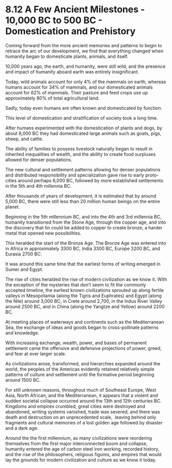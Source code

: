 # 8.12 A Few Ancient Milestones - 10,000 BC to 500 BC - Domestication and Prehistory

Coming forward from the more ancient memories and patterns to begin to retrace the arc of our development, we find that everything changed when humanity began to domesticate plants, animals, and itself.

10,000 years ago, the earth, and humanity, were still wild, and the presence and impact of humanity aboard earth was entirely insignificant.

Today, wild animals account for only 4% of the mammals on earth, whereas humans account for 34% of mammals, and our domesticated animals account for 62% of mammals. Their pasture and feed crops use up approximately 80% of total agricultural land.

Sadly, today even humans are often known and domesticated by function.

This level of domestication and stratification of society took a long time.

After humans experimented with the domestication of plants and dogs, by about 8,000 BC they had domesticated large animals such as goats, pigs, sheep, and cattle.

The ability of families to possess livestock naturally began to result in inherited inequalities of wealth, and the ability to create food surpluses allowed for denser populations.

The new cultural and settlement patterns allowing for denser populations and distributed responsibility and specialization gave rise to early proto-cities around perhaps 6,000 BC, followed by more established settlements in the 5th and 4th millennia BC.

After thousands of years of development, it is estimated that by around 5,000 BC, there were still less than 20 million human beings on the entire planet.

Beginning in the 5th millennium BC, and into the 4th and 3rd millennia BC, humanity transitioned from the Stone Age, through the copper age, and into the discovery that tin could be added to copper to create bronze, a harder metal that opened new possibilities.

This heralded the start of the Bronze Age. The Bronze Age was entered into in Africa in approximately 3300 BC, India 3300 BC, Europe 3200 BC, and Eurasia 2700 BC.

It was around this same time that the earliest forms of writing emerged in Sumer and Egypt.

The rise of cities heralded the rise of modern civilization as we know it. With the exception of the mysteries that don’t seem to fit the commonly accepted timeline, the earliest known civilizations sprouted up along fertile valleys in Mesopotamia (along the Tigris and Euphrates) and Egypt (along the Nile) around 3,000 BC, in Crete around 2,700, in the Indus River Valley around 2500 BC, and in China (along the Yangtze and Yellow) around 2200 BC.

At meeting places of waterways and continents such as the Mediterranean Sea, the exchange of ideas and goods began to cross-pollinate patterns and knowledge.

With increasing exchange, wealth, power, and bases of permanent settlement came the offensive and defensive projections of power, greed, and fear at ever larger scale.

As civilizations arose, transformed, and hierarchies expanded around the world, the peoples of the Americas evidently retained relatively simple patterns of culture and settlement until the formative period beginning around 1500 BC.  

For still unknown reasons, throughout much of Southeast Europe, West Asia, North African, and the Mediterranean, it appears that a violent and sudden societal collapse occurred around the 13th and 12th centuries BC.  Kingdoms and empires crumbled, great cities were destroyed and abandoned, writing systems vanished, trade was severed, and there was death and destruction on an unprecedented scale,  leaving behind only fragments and cultural memories of a lost golden age followed by disaster and a dark age.

Around the the first millennium, as many civilizations were reordering themselves from the first major interconnected boom and collapse, humanity entered the age of carbon steel iron working, recorded history, and the rise of the philosophers, religious figures, and empires that would lay the grounds for modern civilization and culture as we know it today.